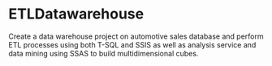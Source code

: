 # ETLDatawarehouse
Create a data warehouse project on automotive sales database and perform ETL processes using both T-SQL and SSIS as well as analysis service and data mining using SSAS to build multidimensional cubes.
